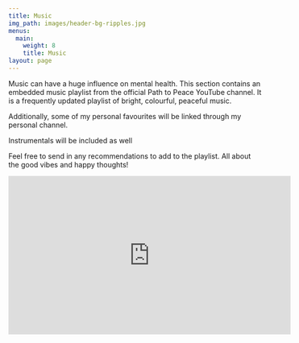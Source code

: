 ```yaml
---
title: Music
img_path: images/header-bg-ripples.jpg
menus:
  main:
    weight: 8
    title: Music
layout: page
---
```


Music can have a huge influence on mental health. This section contains an embedded music playlist from the official Path to Peace YouTube channel. It is a frequently updated playlist of bright, colourful, peaceful music.

Additionally, some of my personal favourites will be linked through my personal channel.

Instrumentals will be included as well

Feel free to send in any recommendations to add to the playlist. All about the good vibes and happy thoughts!

<iframe width="560" height="315" src="https://www.youtube.com/embed/videoseries?list=PL-AaaRr6J9YomHlGgpAB4Mz1qlq5ciJko" frameborder="0" allow="accelerometer; autoplay; encrypted-media; gyroscope; picture-in-picture" allowfullscreen></iframe>

